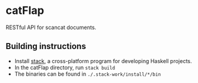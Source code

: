 # catFlap
RESTful API for scancat documents.

## Building instructions
- Install [stack](https://www.haskellstack.org/), a cross-platform program for developing Haskell projects.
- In the catFlap directory, run `stack build`
- The binaries can be found in `./.stack-work/install/*/bin`



